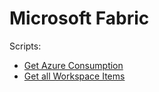 # Microsoft Fabric

Scripts:

- [Get Azure Consumption](./fabric_nb_code_get_azure_cost_data_example/)
- [Get all Workspace Items](./fabric_get_all_items_from_workspace/)